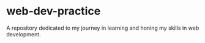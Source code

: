 # web-dev-practice
A repository dedicated to my journey in learning and honing my skills in web development.
